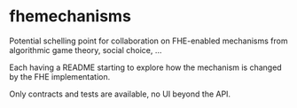 # fhemechanisms

Potential schelling point for collaboration on FHE-enabled mechanisms from algorithmic game theory, social choice, …

Each having a README starting to explore how the mechanism is changed by the FHE implementation.

Only contracts and tests are available, no UI beyond the API.